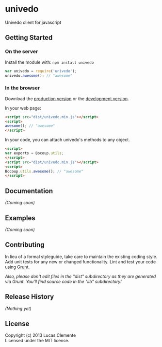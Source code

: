 # univedo

Univedo client for javascript

## Getting Started
### On the server
Install the module with: `npm install univedo`

```javascript
var univedo = require('univedo');
univedo.awesome(); // "awesome"
```

### In the browser
Download the [production version][min] or the [development version][max].

[min]: https://raw.github.com/lucas-clemente/univedo-js/master/dist/univedo.min.js
[max]: https://raw.github.com/lucas-clemente/univedo-js/master/dist/univedo.js

In your web page:

```html
<script src="dist/univedo.min.js"></script>
<script>
awesome(); // "awesome"
</script>
```

In your code, you can attach univedo's methods to any object.

```html
<script>
var exports = Bocoup.utils;
</script>
<script src="dist/univedo.min.js"></script>
<script>
Bocoup.utils.awesome(); // "awesome"
</script>
```

## Documentation
_(Coming soon)_

## Examples
_(Coming soon)_

## Contributing
In lieu of a formal styleguide, take care to maintain the existing coding style. Add unit tests for any new or changed functionality. Lint and test your code using [Grunt](http://gruntjs.com/).

_Also, please don't edit files in the "dist" subdirectory as they are generated via Grunt. You'll find source code in the "lib" subdirectory!_

## Release History
_(Nothing yet)_

## License
Copyright (c) 2013 Lucas Clemente  
Licensed under the MIT license.
